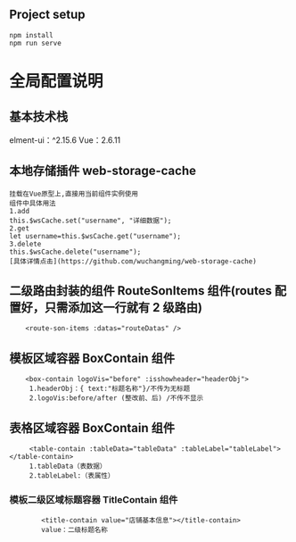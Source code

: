 ## Project setup

```
npm install
npm run serve
```

# 全局配置说明

## 基本技术栈

elment-ui：^2.15.6
Vue：2.6.11

## 本地存储插件 web-storage-cache

```
挂载在Vue原型上,直接用当前组件实例使用
组件中具体用法
1.add
this.$wsCache.set("username", "详细数据");
2.get
let username=this.$wsCache.get("username");
3.delete
this.$wsCache.delete("username");
[具体详情点击](https://github.com/wuchangming/web-storage-cache)
```

## 二级路由封装的组件 RouteSonItems 组件(routes 配置好，只需添加这一行就有 2 级路由)

```
    <route-son-items :datas="routeDatas" />
```

## 模板区域容器 BoxContain 组件

```
    <box-contain logoVis="before" :isshowheader="headerObj">
     1.headerObj：{ text:"标题名称"}/不传为无标题
     2.logoVis:before/after (整改前、后) /不传不显示
```

## 表格区域容器 BoxContain 组件

```
     <table-contain :tableData="tableData" :tableLabel="tableLabel"></table-contain>
     1.tableData（表数据）
     2.tableLabel:（表属性）
```

### 模板二级区域标题容器 TitleContain 组件

```
        <title-contain value="店铺基本信息"></title-contain>
        value：二级标题名称
```
